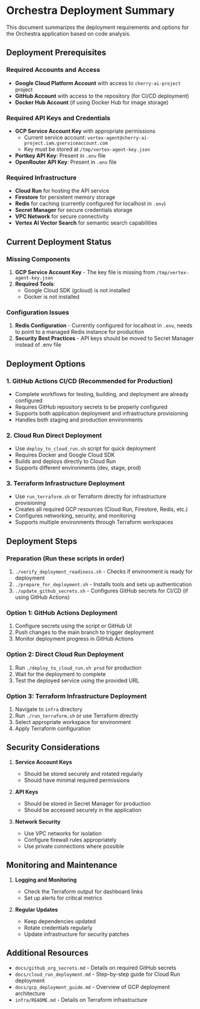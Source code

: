 # Orchestra Deployment Summary

This document summarizes the deployment requirements and options for the Orchestra application based on code analysis.

## Deployment Prerequisites

### Required Accounts and Access
- **Google Cloud Platform Account** with access to `cherry-ai-project` project
- **GitHub Account** with access to the repository (for CI/CD deployment)
- **Docker Hub Account** (if using Docker Hub for image storage)

### Required API Keys and Credentials
- **GCP Service Account Key** with appropriate permissions
  - Current service account: `vertex-agent@cherry-ai-project.iam.gserviceaccount.com`
  - Key must be stored at `/tmp/vertex-agent-key.json`
- **Portkey API Key**: Present in `.env` file
- **OpenRouter API Key**: Present in `.env` file

### Required Infrastructure
- **Cloud Run** for hosting the API service
- **Firestore** for persistent memory storage
- **Redis** for caching (currently configured for localhost in `.env`)
- **Secret Manager** for secure credentials storage
- **VPC Network** for secure connectivity
- **Vertex AI Vector Search** for semantic search capabilities

## Current Deployment Status

### Missing Components
1. **GCP Service Account Key** - The key file is missing from `/tmp/vertex-agent-key.json`
2. **Required Tools**:
   - Google Cloud SDK (gcloud) is not installed
   - Docker is not installed

### Configuration Issues
1. **Redis Configuration** - Currently configured for localhost in `.env`, needs to point to a managed Redis instance for production
2. **Security Best Practices** - API keys should be moved to Secret Manager instead of .env file

## Deployment Options

### 1. GitHub Actions CI/CD (Recommended for Production)
- Complete workflows for testing, building, and deployment are already configured
- Requires GitHub repository secrets to be properly configured
- Supports both application deployment and infrastructure provisioning
- Handles both staging and production environments

### 2. Cloud Run Direct Deployment
- Use `deploy_to_cloud_run.sh` script for quick deployment
- Requires Docker and Google Cloud SDK
- Builds and deploys directly to Cloud Run
- Supports different environments (dev, stage, prod)

### 3. Terraform Infrastructure Deployment
- Use `run_terraform.sh` or Terraform directly for infrastructure provisioning
- Creates all required GCP resources (Cloud Run, Firestore, Redis, etc.)
- Configures networking, security, and monitoring
- Supports multiple environments through Terraform workspaces

## Deployment Steps

### Preparation (Run these scripts in order)
1. `./verify_deployment_readiness.sh` - Checks if environment is ready for deployment
2. `./prepare_for_deployment.sh` - Installs tools and sets up authentication
3. `./update_github_secrets.sh` - Configures GitHub secrets for CI/CD (if using GitHub Actions)

### Option 1: GitHub Actions Deployment
1. Configure secrets using the script or GitHub UI
2. Push changes to the main branch to trigger deployment
3. Monitor deployment progress in GitHub Actions

### Option 2: Direct Cloud Run Deployment
1. Run `./deploy_to_cloud_run.sh prod` for production
2. Wait for the deployment to complete
3. Test the deployed service using the provided URL

### Option 3: Terraform Infrastructure Deployment
1. Navigate to `infra` directory
2. Run `./run_terraform.sh` or use Terraform directly
3. Select appropriate workspace for environment
4. Apply Terraform configuration

## Security Considerations

1. **Service Account Keys**
   - Should be stored securely and rotated regularly
   - Should have minimal required permissions

2. **API Keys**
   - Should be stored in Secret Manager for production
   - Should be accessed securely in the application

3. **Network Security**
   - Use VPC networks for isolation
   - Configure firewall rules appropriately
   - Use private connections where possible

## Monitoring and Maintenance

1. **Logging and Monitoring**
   - Check the Terraform output for dashboard links
   - Set up alerts for critical metrics

2. **Regular Updates**
   - Keep dependencies updated
   - Rotate credentials regularly
   - Update infrastructure for security patches

## Additional Resources
- `docs/github_org_secrets.md` - Details on required GitHub secrets
- `docs/cloud_run_deployment.md` - Step-by-step guide for Cloud Run deployment
- `docs/gcp_deployment_guide.md` - Overview of GCP deployment architecture
- `infra/README.md` - Details on Terraform infrastructure

